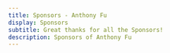 ```yaml
---
title: Sponsors - Anthony Fu
display: Sponsors
subtitle: Great thanks for all the Sponsors!
description: Sponsors of Anthony Fu
---
```


<!-- @layout-full-width -->

<div class="prose pb5 mx-auto" slide-enter slide-enter-2>
  <SponsorButtons />
</div>
